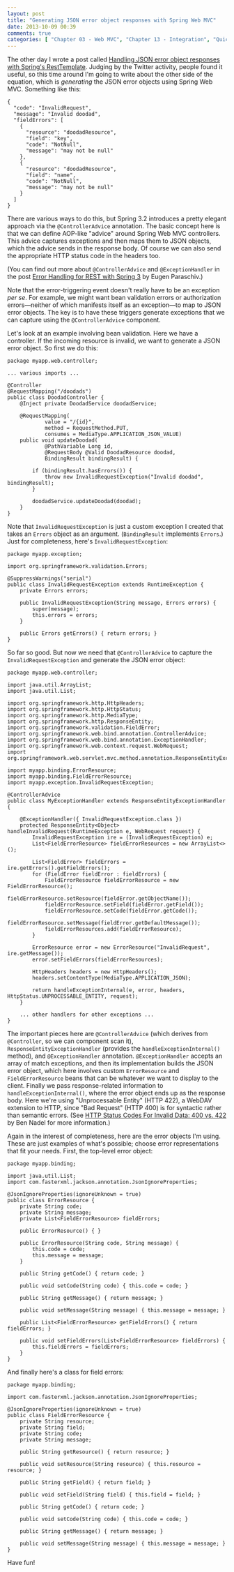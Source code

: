 ```yaml
---
layout: post
title: "Generating JSON error object responses with Spring Web MVC"
date: 2013-10-09 00:39
comments: true
categories: [ "Chapter 03 - Web MVC", "Chapter 13 - Integration", "Quick Tips" ]
---
```

The other day I wrote a post called [Handling JSON error object responses with Spring's RestTemplate](http://springinpractice.com/2013/10/07/handling-json-error-object-responses-with-springs-resttemplate/). Judging by the Twitter activity, people found it useful, so this time around I'm going to write about the other side of the equation, which is *generating* the JSON error objects using Spring Web MVC. Something like this:

    {
      "code": "InvalidRequest",
      "message": "Invalid doodad",
      "fieldErrors": [
        {
          "resource": "doodadResource",
          "field": "key",
          "code": "NotNull",
          "message": "may not be null"
        },
        {
          "resource": "doodadResource",
          "field": "name",
          "code": "NotNull",
          "message": "may not be null"
        }
      ]
    }

There are various ways to do this, but Spring 3.2 introduces a pretty elegant approach via the `@ControllerAdvice` annotation. The basic concept here is that we can define AOP-like "advice" around Spring Web MVC controllers. This advice captures exceptions and then maps them to JSON objects, which the advice sends in the response body. Of course we can also send the appropriate HTTP status code in the headers too.

<!-- more -->

(You can find out more about `@ControllerAdvice` and `@ExceptionHandler` in the post [Error Handling for REST with Spring 3](http://www.baeldung.com/2013/01/31/exception-handling-for-rest-with-spring-3-2/) by Eugen Paraschiv.)

Note that the error-triggering event doesn't really have to be an exception *per se*. For example, we might want bean validation errors or authorization errors&mdash;neither of which manifests itself as an exception&mdash;to map to JSON error objects. The key is to have these triggers generate exceptions that we can capture using the `@ControllerAdvice` component.

Let's look at an example involving bean validation. Here we have a controller. If the incoming resource is invalid, we want to generate a JSON error object. So first we do this:

    package myapp.web.controller;
    
    ... various imports ...
    
    @Controller
    @RequestMapping("/doodads")
    public class DoodadController {
        @Inject private DoodadService doodadService;
        
        @RequestMapping(
                value = "/{id}",
                method = RequestMethod.PUT,
                consumes = MediaType.APPLICATION_JSON_VALUE)
        public void updateDoodad(
                @PathVariable Long id,
                @RequestBody @Valid DoodadResource doodad,
                BindingResult bindingResult) {
            
            if (bindingResult.hasErrors()) {
                throw new InvalidRequestException("Invalid doodad", bindingResult);
            }
            
            doodadService.updateDoodad(doodad);
        }   
    }

Note that `InvalidRequestException` is just a custom exception I created that takes an `Errors` object as an argument. (`BindingResult` implements `Errors`.) Just for completeness, here's `InvalidRequestException`:

    package myapp.exception;
    
    import org.springframework.validation.Errors;
    
    @SuppressWarnings("serial")
    public class InvalidRequestException extends RuntimeException {
        private Errors errors;
        
        public InvalidRequestException(String message, Errors errors) {
            super(message);
            this.errors = errors;
        }
        
        public Errors getErrors() { return errors; }
    }

So far so good. But now we need that `@ControllerAdvice` to capture the `InvalidRequestException` and generate the JSON error object:

    package myapp.web.controller;
    
    import java.util.ArrayList;
    import java.util.List;
    
    import org.springframework.http.HttpHeaders;
    import org.springframework.http.HttpStatus;
    import org.springframework.http.MediaType;
    import org.springframework.http.ResponseEntity;
    import org.springframework.validation.FieldError;
    import org.springframework.web.bind.annotation.ControllerAdvice;
    import org.springframework.web.bind.annotation.ExceptionHandler;
    import org.springframework.web.context.request.WebRequest;
    import org.springframework.web.servlet.mvc.method.annotation.ResponseEntityExceptionHandler;
    
    import myapp.binding.ErrorResource;
    import myapp.binding.FieldErrorResource;
    import myapp.exception.InvalidRequestException;
    
    @ControllerAdvice
    public class MyExceptionHandler extends ResponseEntityExceptionHandler {
        
        @ExceptionHandler({ InvalidRequestException.class })
        protected ResponseEntity<Object> handleInvalidRequest(RuntimeException e, WebRequest request) {
            InvalidRequestException ire = (InvalidRequestException) e;
            List<FieldErrorResource> fieldErrorResources = new ArrayList<>();
            
            List<FieldError> fieldErrors = ire.getErrors().getFieldErrors();
            for (FieldError fieldError : fieldErrors) {
                FieldErrorResource fieldErrorResource = new FieldErrorResource();
                fieldErrorResource.setResource(fieldError.getObjectName());
                fieldErrorResource.setField(fieldError.getField());
                fieldErrorResource.setCode(fieldError.getCode());
                fieldErrorResource.setMessage(fieldError.getDefaultMessage());
                fieldErrorResources.add(fieldErrorResource);
            }
            
            ErrorResource error = new ErrorResource("InvalidRequest", ire.getMessage());
            error.setFieldErrors(fieldErrorResources);
    
            HttpHeaders headers = new HttpHeaders();
            headers.setContentType(MediaType.APPLICATION_JSON);
            
            return handleExceptionInternal(e, error, headers, HttpStatus.UNPROCESSABLE_ENTITY, request);
        }
        
        ... other handlers for other exceptions ...
    }

The important pieces here are `@ControllerAdvice` (which derives from `@Controller`, so we can component scan it), `ResponseEntityExceptionHandler` (provides the `handleExceptionInternal()` method), and `@ExceptionHandler` annotation. `@ExceptionHandler` accepts an array of match exceptions, and then its implementation builds the JSON error object, which here involves custom `ErrorResource` and `FieldErrorResource` beans that can be whatever we want to display to the client. Finally we pass response-related information to `handleExceptionInternal()`, where the error object ends up as the response body. Here we're using "Unprocessable Entity" (HTTP 422), a WebDAV extension to HTTP, since "Bad Request" (HTTP 400) is for syntactic rather than semantic errors. (See [HTTP Status Codes For Invalid Data: 400 vs. 422](http://www.bennadel.com/blog/2434-HTTP-Status-Codes-For-Invalid-Data-400-vs-422.htm) by Ben Nadel for more information.)

Again in the interest of completeness, here are the error objects I'm using. These are just examples of what's possible; choose error representations that fit your needs. First, the top-level error object:

    package myapp.binding;
    
    import java.util.List;
    import com.fasterxml.jackson.annotation.JsonIgnoreProperties;
    
    @JsonIgnoreProperties(ignoreUnknown = true)
    public class ErrorResource {
        private String code;
        private String message;
        private List<FieldErrorResource> fieldErrors;
        
        public ErrorResource() { }
        
        public ErrorResource(String code, String message) {
            this.code = code;
            this.message = message;
        }
        
        public String getCode() { return code; }
        
        public void setCode(String code) { this.code = code; }
        
        public String getMessage() { return message; }
        
        public void setMessage(String message) { this.message = message; }
        
        public List<FieldErrorResource> getFieldErrors() { return fieldErrors; }
        
        public void setFieldErrors(List<FieldErrorResource> fieldErrors) {
            this.fieldErrors = fieldErrors;
        }
    }

And finally here's a class for field errors:

    package myapp.binding;
    
    import com.fasterxml.jackson.annotation.JsonIgnoreProperties;
    
    @JsonIgnoreProperties(ignoreUnknown = true)
    public class FieldErrorResource {
        private String resource;
        private String field;
        private String code;
        private String message;
        
        public String getResource() { return resource; }
        
        public void setResource(String resource) { this.resource = resource; }
        
        public String getField() { return field; }
        
        public void setField(String field) { this.field = field; }
        
        public String getCode() { return code; }
        
        public void setCode(String code) { this.code = code; }
        
        public String getMessage() { return message; }
        
        public void setMessage(String message) { this.message = message; }
    }

Have fun!
